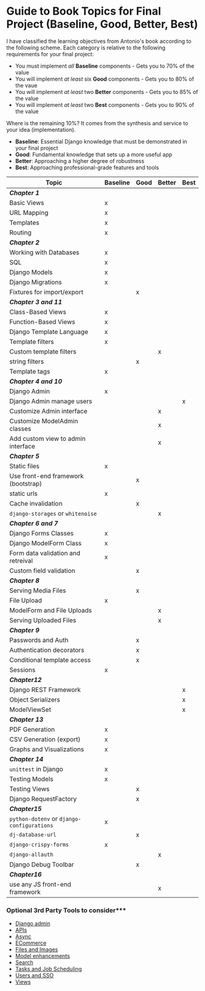 # Guide to Book Topics for Final Project (Baseline, Good, Better, Best)

I have classified the learning objectives from Antonio's book according to the following scheme.  Each category is relative to the following requirements for your final project:

* You must implement *all* **Baseline** components - Gets you to 70% of the value
* You will implement *at least* six **Good** components - Gets you to 80% of the vaue
* You will implement *at least* two **Better** components - Gets you to 85% of the value
* You will implement *at least* two **Best** components - Gets you to 90% of the value

Where is the remaining 10%? It comes from the synthesis and service to your idea (implementation).

* **Baseline**: Essential Django knowledge that must be demonstrated in your final project
* **Good**: Fundamental knowledge that sets up a more useful app
* **Better**: Approaching a higher degree of robustness
* **Best**: Approaching professional-grade features and tools

Topic                                       | Baseline  | Good  | Better  | Best
---                                         | ---       | ---   | ---     | ---
***Chapter 1***                             |           |       |         |
Basic Views                                 | x         |       |         |
URL Mapping                                 | x         |       |         |
Templates                                   | x         |       |         |
Routing                                     | x         |       |         |
***Chapter 2***                             |           |       |         |
Working with Databases                      | x         |       |         |
SQL                                         | x         |       |         |
Django Models                               | x         |       |         |
Django Migrations                           | x         |       |         |
Fixtures for import/export                  |           | x     |         |
***Chapter 3 and 11***                      |           |       |         | 
Class-Based Views                           | x         |       |         |
Function-Based Views                        | x         |       |         |
Django Template Language                    | x         |       |         |
Template filters                            | x         |       |         |
Custom template filters                     |           |       | x       |
string filters                              |           | x     |         |
Template tags                               | x         |       |         |
***Chapter 4 and 10***                      |           |       |         |
Django Admin                                | x         |       |         |
Django Admin manage users                   |           |       |         | x
Customize Admin interface                   |           |       | x       | 
Customize ModelAdmin classes                |           |       | x       |
Add custom view to admin interface          |           |       | x       |
***Chapter 5***                             |           |       |         |
Static files                                | x         |       |         |
Use front-end framework (bootstrap)         |           | x     |         |
static urls                                 | x         |       |         |
Cache invalidation                          |           | x     |         |
`django-storages` or `whitenoise`           |           |       | x       |
***Chapter 6 and 7***                       |           |       |         |
Django Forms Classes                        | x         |       |         |
Django ModelForm Class                      | x         |       |         |
Form data validation and retreival          | x         |       |         |
Custom field validation                     |           | x     |         |
***Chapter 8***                             |           |       |         |
Serving Media Files                         |           | x     |         |
File Upload                                 | x         |       |         |
ModelForm and File Uploads                  |           |       | x       |
Serving Uploaded Files                      |           |       | x       |
***Chapter 9***                             |           |       |         |
Passwords and Auth                          |           | x     |         |
Authentication decorators                   |           | x     |         |
Conditional template access                 |           | x     |         |
Sessions                                    | x         |       |         |
***Chapter12***                             |           |       |         |
Django REST Framework                       |           |       |         | x
Object Serializers                          |           |       |         | x
ModelViewSet                                |           |       |         | x
***Chapter 13***                            |           |       |         |
PDF Generation                              | x         |       |         |
CSV Generation (export)                     | x         |       |         |
Graphs and Visualizations                   | x         |       |         |
***Chapter 14***                            |           |       |         | 
`unittest` in Django                        | x         |       |         |
Testing Models                              | x         |       |         |
Testing Views                               |           | x     |         |
Django RequestFactory                       |           | x     |         |
***Chapter15***                             |           |       |         |
`python-dotenv` or `django-configurations`  | x         |       |         |
`dj-database-url`                           |           | x     |         |
`django-crispy-forms`                       | x         |       |         |
`django-allauth`                            |           |       | x       |
Django Debug Toolbar                        |           | x     |         |
***Chapter16***                             |           |       |         |
use any JS front-end framework              |           |       | x       |


### Optional 3rd Party Tools to consider***
* [Django admin](https://github.com/wsvincent/awesome-django#admin)
* [APIs](https://github.com/wsvincent/awesome-django#apis)
* [Async](https://github.com/wsvincent/awesome-django#async)
* [ECommerce](https://github.com/wsvincent/awesome-django#ecommerce)
* [Files and Images](https://github.com/wsvincent/awesome-django#filesimages)
* [Model enhancements](https://github.com/wsvincent/awesome-django#models)
* [Search](https://github.com/wsvincent/awesome-django#search)
* [Tasks and Job Scheduling](https://github.com/wsvincent/awesome-django#task-queues)
* [Users and SSO](https://github.com/wsvincent/awesome-django#users)
* [Views](https://github.com/wsvincent/awesome-django#views)
